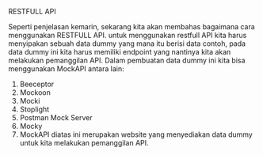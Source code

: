 RESTFULL API

Seperti penjelasan kemarin, sekarang kita akan membahas bagaimana cara menggunakan RESTFULL API. untuk menggunakan restfull API kita harus menyipakan sebuah data dummy yang mana itu berisi data contoh, pada data dummy ini kita harus memiliki endpoint yang nantinya kita akan melakukan pemanggilan API. Dalam pembuatan data dummy ini kita bisa menggunakan MockAPI antara lain:
1. Beeceptor
2. Mockoon
3. Mocki
4. Stoplight
5. Postman Mock Server
6. Mocky
7. MockAPI
diatas ini merupakan website yang menyediakan data dummy untuk kita melakukan pemanggilan API.